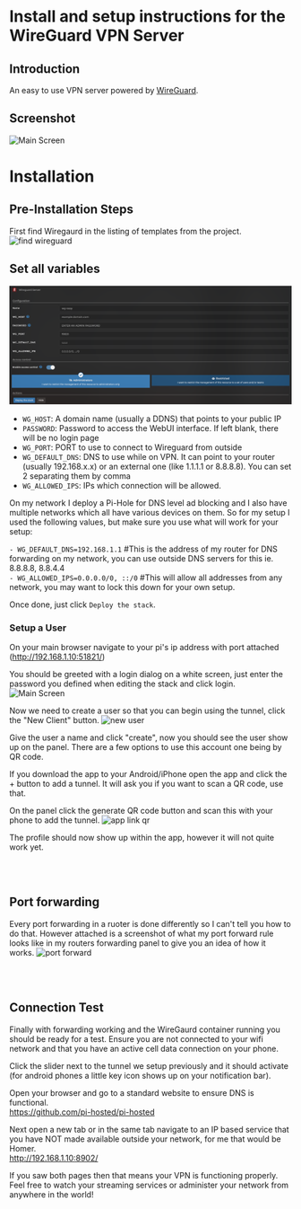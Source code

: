 # Install and setup instructions for the WireGuard VPN Server

## Introduction

An easy to use VPN server powered by [WireGuard](https://github.com/WeeJeWel/wg-easy/).

## Screenshot

![Main Screen](https://user-images.githubusercontent.com/42878642/140614346-e3da057b-7f15-407b-8fb3-b22433ea0ba0.png)

# Installation

## Pre-Installation Steps

First find Wiregaurd in the listing of templates from the project.
![find wireguard](https://user-images.githubusercontent.com/42878642/140615769-aad713c2-630c-437a-b56d-9102e2f7b1ed.png)

## Set all variables

![DeployStack](images/wireguard_DeployStack.png)

- `WG_HOST`: A domain name (usually a DDNS) that points to your public IP
- `PASSWORD`: Password to access the WebUI interface. If left blank, there will be no login page
- `WG_PORT`: PORT to use to connect to Wireguard from outside
- `WG_DEFAULT_DNS`: DNS to use while on VPN. It can point to your router (usually 192.168.x.x) or an external one (like 1.1.1.1 or 8.8.8.8). You can set 2 separating them by comma
- `WG_ALLOWED_IPS`: IPs which connection will be allowed.

On my network I deploy a Pi-Hole for DNS level ad blocking and I also have multiple networks which all have various devices on them. So for my setup I used the following values, but make sure you use what will work for your setup:

`- WG_DEFAULT_DNS=192.168.1.1` #This is the address of my router for DNS forwarding on my network, you can use outside DNS servers for this ie. 8.8.8.8, 8.8.4.4<br>
`- WG_ALLOWED_IPS=0.0.0.0/0, ::/0` #This will allow all addresses from any network, you may want to lock this down for your own setup.

Once done, just click `Deploy the stack`.

### Setup a User
 
On your main browser navigate to your pi's ip address with port attached (http://192.168.1.10:51821/)

You should be greeted with a login dialog on a white screen, just enter the password you defined when editing the stack and click login.
![Main Screen](https://user-images.githubusercontent.com/42878642/140616121-283fdeb0-f471-40fa-9f07-2956e621dde8.png)

Now we need to create a user so that you can begin using the tunnel, click the "New Client" button.
![new user](https://user-images.githubusercontent.com/42878642/140616137-2d789c95-2f4b-49b8-a0be-aec41f909634.png)

Give the user a name and click "create", now you should see the user show up on the panel.  There are a few options to use this account one being by QR code.

If you download the app to your Android/iPhone open the app and click the + button to add a tunnel.  It will ask you if you want to scan a QR code, use that.

On the panel click the generate QR code button and scan this with your phone to add the tunnel.
![app link qr](https://user-images.githubusercontent.com/42878642/140616195-e2e1da64-cb0f-4d07-afe2-977011ccc494.png)

The profile should now show up within the app, however it will not quite work yet.

<br><br>
## Port forwarding

Every port forwarding in a ruoter is done differently so I can't tell you how to do that.  However attached is a screenshot of what my port forward rule looks like in my
routers forwarding panel to give you an idea of how it works.
![port forward](https://user-images.githubusercontent.com/42878642/140616252-53c44b74-a455-48c9-a31c-c4adcae995de.png)

<br><br>
## Connection Test

Finally with forwarding working and the WireGaurd container running you should be ready for a test.  Ensure you are not connected to your wifi network and that you have
an active cell data connection on your phone.

Click the slider next to the tunnel we setup previously and it should activate (for android phones a little key icon shows up on your notification bar).

Open your browser and go to a standard website to ensure DNS is functional.<br>
https://github.com/pi-hosted/pi-hosted

Next open a new tab or in the same tab navigate to an IP based service that you have NOT made available outside your network, for me that would be Homer.<br>
http://192.168.1.10:8902/

If you saw both pages then that means your VPN is functioning properly.  Feel free to watch your streaming services or administer your network from anywhere in the world!
